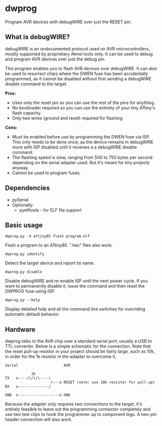 dwprog
======

Program AVR devices with debugWIRE over just the RESET pin.

What is debugWIRE?
------------------

debugWIRE is an undocumented protocol used on AVR microcontrollers, mostly supported by proprietary
Atmel tools only. It can be used to debug and program AVR devices over just the debug pin.

This program enables you to flash AVR devices over debugWIRE. It can also be used to resurrect chips
where the DWEN fuse has been accidentally programmed, as it cannot be disabled without first sending
a debugWIRE disable command to the target.

**Pros:**

* Uses only the reset pin so you can use the rest of the pins for anything.
* No bootloader required so you can use the entirety of your tiny ATtiny's flash capacity.
* Only two wires (ground and reset) required for flashing.

**Cons:**

* Must be enabled before use by programming the DWEN fuse via ISP. This only needs to be done once,
  as the device remains in debugWIRE more with ISP disabled until it receives a a debugWIRE disable
  command.
* The flashing speed is slow, ranging from 500 to 750 bytes per second depending on the serial
  adapter used. But it's meant for tiny projects anyway.
* Cannot be used to program fuses.

Dependencies
-------------

* pySerial
* Optionally:
  * pyelftools - for ELF file support

Basic usage
-----------

```
dwprog.py -d attiny85 flash program.elf
```

Flash a program to an ATtiny85. ".hex" files also work.

```
dwprog.py identify
```

Detect the target device and report its name.

```
dwprog.py disable
```

Disable debugWIRE and re-enable ISP until the next power cycle. If you want to permanently disable
it, issue the command and then reset the DWPROG fuse using ISP.

```
dwprog.py --help
```

Display detailed help and all the command line switches for overriding automatic default behavior.

Hardware
--------

dwprog talks to the AVR chip over a standard serial port, usually a USB to TTL converter. Below is a
simple schematic for the connection. Note that the reset pull-up resistor in your project should be
fairly large, such as 10k, in order for the 1k resistor in the adapter to overcome it.

```
Serial                     AVR

            1k
TX   o----/\/\/\----\
                     >---o RESET (note: use 10k resistor for pull-up)
RX   o--------------/

GND  o-------------------o GND
```

Because the adapter only requires two connections to the target, it's entirely feasible to leave out
the programming connector completely and use two test clips to hook the programmer up to component
legs. A two-pin header connection will also work.